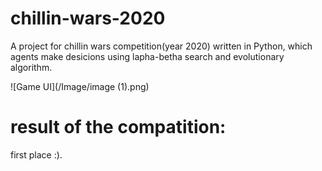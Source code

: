 # chillin-wars-2020
A project for chillin wars competition(year 2020) written in Python, which agents make desicions using lapha-betha search and evolutionary algorithm.

![Game UI](/Image/image (1).png)
# result of the compatition:
first place :).
